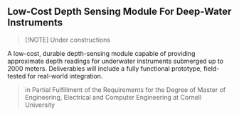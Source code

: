 ## Low-Cost Depth Sensing Module For Deep-Water Instruments

> [!NOTE] Under constructions

A low-cost, durable depth-sensing module capable of providing approximate depth readings for underwater instruments submerged up to 2000 meters. Deliverables will include a fully functional prototype, field-tested for real-world integration.

> in Partial Fulfillment of the Requirements for the Degree of Master of Engineering, Electrical and Computer Engineering at Cornell University




